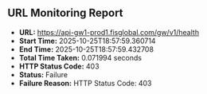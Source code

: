 ## URL Monitoring Report

- **URL:** https://api-gw1-prod1.fisglobal.com/gw/v1/health
- **Start Time:** 2025-10-25T18:57:59.360714
- **End Time:** 2025-10-25T18:57:59.432708
- **Total Time Taken:** 0.071994 seconds
- **HTTP Status Code:** 403
- **Status:** Failure
- **Failure Reason:** HTTP Status Code: 403
